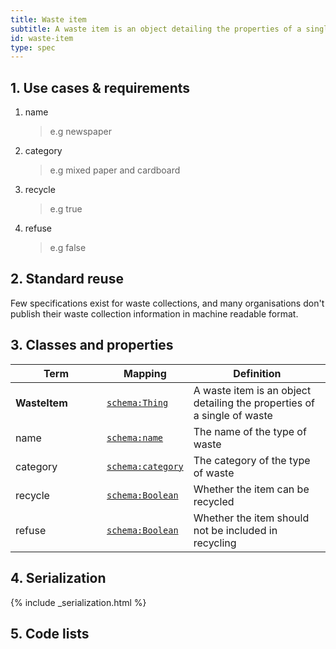 ```yaml
---
title: Waste item
subtitle: A waste item is an object detailing the properties of a single of waste.
id: waste-item
type: spec
---
```


<h2 id="use-cases-and-requirements">1. Use cases &amp; requirements</h2>

1. name

    >e.g newspaper

1. category

    >e.g mixed paper and cardboard

1. recycle

    >e.g true

1. refuse

    >e.g false

<h2 id="standard-reuse">2. Standard reuse</h2>

Few specifications exist for waste collections, and many organisations don't publish their waste collection information in machine readable format.

<h2 id="classes-and-properties">3. Classes and properties</h2>

<table>
  <thead>
    <tr>
      <th width="130">Term</th>
      <th>Mapping</th>
      <th>Definition</th>
    </tr>
  </thead>
  <tbody>
    <tr>
      <td><strong>WasteItem</strong></td>
      <td><code><a href="http://schema.org/Thing" title="http://schema.org/Thing">schema:Thing</a></code></td>
      <td>A waste item is an object detailing the properties of a single of waste</td>
    </tr>
    <tr id="rdf:type">
      <td>name</td>
      <td><code><a href="http://schema.org/name" title="http://schema.org/name">schema:name</a></code></td>
      <td>The name of the type of waste</td>
    </tr>
    <tr id="rdf:type">
      <td>category</td>
      <td><code><a href="http://schema.org/category" title="http://schema.org/category">schema:category</a></code></td>
      <td>The category of the type of waste</td>
    </tr>
    <tr id="rdf:value">
      <td>recycle</td>
      <td><code><a href="http://schema.org/Boolean" title="http://schema.org/Boolean">schema:Boolean</a></code></td>
      <td>Whether the item can be recycled</td>
    </tr>
    <tr id="rdf:value">
      <td>refuse</td>
      <td><code><a href="http://schema.org/Boolean" title="http://schema.org/Boolean">schema:Boolean</a></code></td>
      <td>Whether the item should not be included in recycling</td>
    </tr>
  </tbody>
</table>

<h2 id="serialization">4. Serialization</h2>

{% include _serialization.html %}

<h2 id="code-lists">5. Code lists</h2>